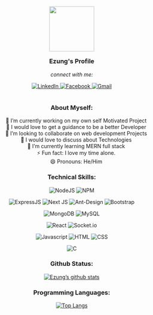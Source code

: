     
### <div align="center"><img height="120" width="120" src="https://contrib.rocks/image?repo=omikithung/omikithung" /> <p> Ezung's Profile </p></div>

<div align="center">
      <i>connect with me:  </i> 

<a href="https://www.linkedin.com/in/lithungbemoezung-37a986165/"> ![LinkedIn](https://img.shields.io/badge/linkedin-%230077B5.svg?style=for-the-badge&logo=linkedin&logoColor=white) </a>
<a href="https://www.facebook.com/profile.php?id=100072267401469"> ![Facebook](https://img.shields.io/badge/Facebook-%231877F2.svg?style=for-the-badge&logo=Facebook&logoColor=white) </a> 
<a href= "mailto:omikithung@gmail.com"> ![Gmail](https://img.shields.io/badge/Gmail-D14836?style=for-the-badge&logo=gmail&logoColor=white) </a>
</div>

#
### <p align="center">About Myself:</p>
<ul type="none" margin="none" align="center">
      <li>🔭 I’m currently working on my own self Motivated Project</li>
      <li>🤔 I would love to get a guidance to be a better Developer</li>
      <li>👯 I’m looking to collaborate on web development Projects</li>
      <li>💬 I would love to discuss about Technologies</li>
      <li>🌱 I’m currently learning MERN full stack</li>
      <li>⚡ Fun fact: I love my time alone.</li>
      <li>😄 Pronouns: He/Him</li>      
</ul>



<div align="center">

### Technical Skills:
      

![NodeJS](https://img.shields.io/badge/Platform-Node.js-red)
![NPM](https://img.shields.io/badge/Tools-NPM-red)

![ExpressJS](https://img.shields.io/badge/Framework-Express.js-purple)
![Next JS](https://img.shields.io/badge/Framework-Next.js-purple)
![Ant-Design](https://img.shields.io/badge/Framework-ANTD-purple)
![Bootstrap](https://img.shields.io/badge/Framework-Bootstrap-purple)

![MongoDB](https://img.shields.io/badge/Database-MongoDB-green)
![MySQL](https://img.shields.io/badge/Database-MySQL-green)
    
![React](https://img.shields.io/badge/Library-React-black)
![Socket.io](https://img.shields.io/badge/Library-socket.IO-black)
    
![Javascript](https://img.shields.io/badge/Code-JavaScript-yellow)
![HTML](https://img.shields.io/badge/Code-HTML-yellow)
![CSS](https://img.shields.io/badge/Style-CSS-yellow)


![C](https://img.shields.io/badge/Code-C-blue)


</div>


<div align="center">

### Github Status:
      
[![Ezung’s github stats](https://github-readme-stats.vercel.app/api?username=omikithung&hide=stars,prs,issues&show_icons=true)](https://github.com/omikithung)
</div>


<div align="center">
     
### Programming Languages:
      
[![Top Langs](https://github-readme-stats.vercel.app/api/top-langs?username=omikithung&layout=compact&show_icons=true&hide=scss,less)](https://github.com/omikithung/github-readme-stats)
</div>


      

